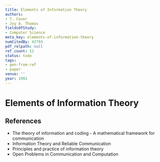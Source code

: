 ```yaml
---
title: Elements of Information Theory
authors:
- T. Cover
- Joy A. Thomas
fieldsOfStudy:
- Computer Science
meta_key: elements-of-information-theory
numCitedBy: 42793
pdf_relpath: null
ref_count: 12
status: todo
tags:
- gen-from-ref
- paper
venue: ''
year: 1991
---
```


# Elements of Information Theory

## References

- The theory of information and coding - A mathematical framework for communication
- Information Theory and Reliable Communication
- Principles and practice of information theory
- Open Problems in Communication and Computation
